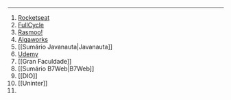 ___
1. [Rocketseat](./Sumários/Sumário%20Rocketseat.md)
2. [FullCycle](./Sumários/Sumário%20FullCycle.md)
3. [Rasmoo!](./Sumários/Sumário%20Rasmoo!.md)
4. [Algaworks](./Sumários/Sumário%20AlgaWorks.md)
5. [[Sumário Javanauta|Javanauta]]
6. [Udemy](./Sumários/Sumário%20Udemy.md)
7. [[Gran Faculdade]]
8. [[Sumário B7Web|B7Web]] 
9. [[DIO]]
10. [[Uninter]]
11. 